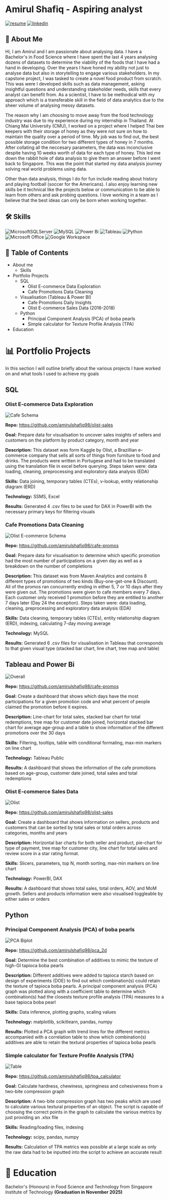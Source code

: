 
# Amirul Shafiq - Aspiring analyst
[![resume](https://img.shields.io/badge/resume-233c67?style=for-the-badge&)](https://drive.google.com/file/d/10etdygITQvveosh0T5b7PAIu1fxdwfBy/view?usp=sharing) <t/> [![linkedin](https://img.shields.io/badge/linkedin-0A66C2?style=for-the-badge&logo=linkedin&logoColor=white)](https://www.linkedin.com/shafiq-g)




## 🚀 About Me
Hi, I am Amirul and I am passionate about analysing data. I have a Bachelor's in Food Science where I have spent the last 4 years analysing dozens of datasets to determine the viability of the foods that I have had a hand in developing. Over the years I have honed my ability not just to analyse data but also in storytelling to engage various stakeholders. In my capstone project, I was tasked to create a novel food product from scratch. This was were I developed skills such as data management, asking insightful questions and understanding stakeholder needs, skills that every analyst can benefit from. As a scientist, I have to be methodical with my approach which is a transferable skill in the field of data analytics due to the sheer volume of analysing messy datasets.

The reason why I am choosing to move away from the food technology industry was due to my experience during my internship in Thailand. At Chiang Mai University (CMU), I worked on a project where I helped Thai bee keepers with their storage of honey as they were not sure on how to maintain the quality over a period of time. My job was to find out, the best possible storage condition for two different types of honey in 7 months. After collating all the neccesary parameters, the data was inconclusive despite having 10 weeks worth of data for each type of honey. This led me down the rabbit hole of data analysis to give them an answer before I went back to Singapore. This was the point that started my data analysis journey solving real world problems using data.

Other than data analysis, things I do for fun include reading about history and playing football (soccer for the Americans). I also enjoy learning new skills be it technical like the projects below or communication to be able to learn from others and ask probing questions. I love working in a team as I believe that the best ideas can only be born when working together.



## 🛠 Skills
![MicrosoftSQLServer](https://img.shields.io/badge/Microsoft%20SQL%20Server-CC2927?style=for-the-badge&logo=microsoft%20sql%20server&logoColor=white) <t/> ![MySQL](https://img.shields.io/badge/mysql-4479A1.svg?style=for-the-badge&logo=mysql&logoColor=white) <t/> ![Power Bi](https://img.shields.io/badge/power_bi-F2C811?style=for-the-badge&logo=powerbi&logoColor=black) <t/> ![Tableau](https://img.shields.io/badge/Tableau-39477F?style=for-the-badge&logo=realm&logoColor=white) <t/> ![Python](https://img.shields.io/badge/python-3670A0?style=for-the-badge&logo=python&logoColor=ffdd54) <t/> ![Microsoft Office](https://img.shields.io/badge/Microsoft_Office-D83B01?style=for-the-badge&logo=microsoft-office&logoColor=white) <t/> ![Google Workspace](https://img.shields.io/badge/Google_Workspace-0078D4?style=for-the-badge&logo=microsoft&logoColor=white)

## :blue_book: Table of Contents

- About me
    - Skills
- Portfolio Projects
    - SQL
        - Olist E-commerce Data Exploration
        - Cafe Promotions Data Cleaning
    - Visualisation (Tableau & Power BI)
        - Cafe Promotions Daily Insights
        - Olist E-commerce Sales Data (2016-2018)
    - Python
        - Principal Component Analysis (PCA) of boba pearls
        - Simple calculator for Texture Profile Analysis (TPA)
- Education





# :bar_chart: Portfolio Projects
In  this section I will outline briefly about the various projects I have worked on and what tools I used to achieve my goals

## SQL
### Olist E-commerce Data Exploration

![Cafe Schema](https://github.com/user-attachments/assets/e9478e37-192e-436b-b85c-347f6858e318)

**Repo:** https://github.com/amirulshafiq98/olist-sales

**Goal:** Prepare data for visualisation to uncover sales insights of sellers and customers on the platform by product category, month and year

**Description:** This dataset was form Kaggle by Olist, a Brazillian e-commerce company that sells all sorts of things from furniture to food and drinks. The products were written in Portugese and had to be translated using the translation file in excel before querying. Steps taken were: data loading, cleaning, preprocessing and exploratory data analysis (EDA)

**Skills:** Data joining, temporary tables (CTEs), v-lookup, entity relationship diagram (ERD)

**Technology:** SSMS, Excel

**Results:** Generated 4 .csv files to be used for DAX in PowerBI with the necessary primary keys for filtering visuals 

### Cafe Promotions Data Cleaning

![Olist E-commerce Schema](https://github.com/user-attachments/assets/6faf6df5-11b6-4118-9d78-eda2bc50451a)

**Repo:** https://github.com/amirulshafiq98/cafe-promos

**Goal:** Prepare data for visualisation to determine which specific promotion had the most number of participations on a given day as well as a breakdown on the number of completions

**Description:** This dataset was from Maven Analytics and contains 8 different types of promotions of two kinds (Buy-one-get-one & Discount). All of the promos ran concurrently ending in either 5, 7 or 10 days after they were given out. The promotions were given to cafe members every 7 days. Each customer only received 1 promotion before they are entitled to another 7 days later (Day 24 the exception). Steps taken were: data loading, cleaning, preprocessing and exploratory data analysis (EDA)

**Skills:** Data cleaning, temporary tables (CTEs), entity relationship diagram (ERD), indexing, calculating 7-day moving average

**Technology:** MySQL

**Results:** Generated 6 .csv files for visualisation in Tableau that corresponds to that given visual type (stacked bar chart, line chart, tree map and table)

## Tableau and Power Bi

![Overall](https://github.com/user-attachments/assets/eaf1bb01-2b88-474c-b035-c99bad541e04)

**Repo:** https://github.com/amirulshafiq98/cafe-promos

**Goal:** Create a dashboard that shows which days have the most participations for a given promotion code and what percent of people claimed the promotion before it expires. 

**Description:** Line-chart for total sales, stacked bar chart for total redemptions, tree map for customer date joined, horizontal stacked bar chart for average age-group and a table to show information of the different promotions over the 30 days

**Skills:** Filtering, tooltips, table with conditional formating, max-min markers on line chart

**Technology:** Tableau Public

**Results:** A dashboard that shows the information of the cafe promotions based on age-group, customer date joined, total sales and total redemptions

### Olist E-commerce Sales Data

![Olist](https://github.com/user-attachments/assets/6cc8e351-309c-4def-b9a4-5aacb0dd5142)

**Repo:** https://github.com/amirulshafiq98/olist-sales

**Goal:** Create a dashboard that shows information on sellers, products and customers that can be sorted by total sales or total orders across categories, months and years

**Description:** Horizontal bar charts for both seller and product, pie-chart for type of payment, tree map for customer city, line chart for total sales and review score in a star rating format.

**Skills:** Slicers, parameters, top N, month sorting, max-min markers on line chart

**Technology:** PowerBI, DAX

**Results:** A dashboard that shows total sales, total orders, AOV, and MoM growth. Sellers and products information were also visualised toggleable by either sales or orders

## Python
### Principal Component Analysis (PCA) of boba pearls

![PCA Biplot](https://github.com/user-attachments/assets/ac3568ce-6e99-4dd7-a738-f20baf6791ae)

**Repo:** https://github.com/amirulshafiq98/pca_2d

**Goal:** Determine the best combination of additives to mimic the texture of high-GI tapioca boba pearls

**Description:** Different additives were added to tapioca starch based on design of experiments (DOE) to find out which combination(s) could retain the texture of tapioca boba pearls. A principal component analysis (PCA) graph was plotted along with a coefficient table to determine which combination(s) had the closests texture profile analysis (TPA) measures to a base tapioca boba pearl

**Skills:** Data inference, plotting graphs, scaling values

**Technology:** matplotlib, scikitlearn, pandas, numpy

**Results:** Plotted a PCA graph with trend lines for the different metrics accompanied with a correlation table to show which combination(s) additives are able to retain the textural properties of tapioca boba pearls

### Simple calculator for Texture Profile Analysis (TPA)

![Table](https://github.com/user-attachments/assets/8f941966-7ad6-43ae-8680-1945e0aaa361)

**Repo:** https://github.com/amirulshafiq98/tpa_calculator

**Goal:** Calculate hardness, chewiness, springiness and cohesiveness from a two-bite compression graph

**Description:** A two-bite compression graph has two peaks which are used to calculate various textural properties of an object. The script is capable of choosing the correct points in the graph to calculate the various metrics by just providing an .xlsx file

**Skills:** Reading/loading files, indexing

**Technology:** scipy, pandas, numpy

**Results:** Calculation of TPA metrics was possible at a large scale as only the raw data had to be inputted into the script to achieve an accurate result


# :school: Education
Bachelor's (Honours) in Food Science and Technology from Singapore Institute of Technology **(Graduation in November 2025)**

